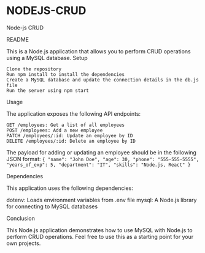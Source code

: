 # NODEJS-CRUD
Node-js CRUD

README

This is a Node.js application that allows you to perform CRUD operations using a MySQL database.
Setup

    Clone the repository
    Run npm install to install the dependencies
    Create a MySQL database and update the connection details in the db.js file
    Run the server using npm start

Usage

The application exposes the following API endpoints:

    GET /employees: Get a list of all employees
    POST /employees: Add a new employee
    PATCH /employees/:id: Update an employee by ID
    DELETE /employees/:id: Delete an employee by ID

The payload for adding or updating an employee should be in the following JSON format:
`
{
  "name": "John Doe",
  "age": 30,
  "phone": "555-555-5555",
  "years_of_exp": 5,
  "department": "IT",
  "skills": "Node.js, React"
}
`

Dependencies

This application uses the following dependencies:

   dotenv: Loads environment variables from .env file
    mysql: A Node.js library for connecting to MySQL databases

Conclusion

This Node.js application demonstrates how to use MySQL with Node.js to perform CRUD operations. Feel free to use this as a starting point for your own projects.
